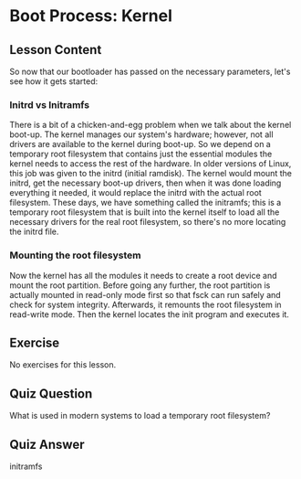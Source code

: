 # Boot Process: Kernel

## Lesson Content

So now that our bootloader has passed on the necessary parameters, let's see how it gets started:

### Initrd vs Initramfs

There is a bit of a chicken-and-egg problem when we talk about the kernel boot-up. The kernel manages our system's hardware; however, not all drivers are available to the kernel during boot-up. So we depend on a temporary root filesystem that contains just the essential modules the kernel needs to access the rest of the hardware. In older versions of Linux, this job was given to the initrd (initial ramdisk). The kernel would mount the initrd, get the necessary boot-up drivers, then when it was done loading everything it needed, it would replace the initrd with the actual root filesystem. These days, we have something called the initramfs; this is a temporary root filesystem that is built into the kernel itself to load all the necessary drivers for the real root filesystem, so there's no more locating the initrd file.

### Mounting the root filesystem

Now the kernel has all the modules it needs to create a root device and mount the root partition. Before going any further, the root partition is actually mounted in read-only mode first so that fsck can run safely and check for system integrity. Afterwards, it remounts the root filesystem in read-write mode. Then the kernel locates the init program and executes it.

## Exercise

No exercises for this lesson.

## Quiz Question

What is used in modern systems to load a temporary root filesystem?

## Quiz Answer

initramfs
